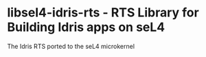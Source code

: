 # libsel4-idris-rts - RTS Library for Building Idris apps on seL4
The Idris RTS ported to the seL4 microkernel
